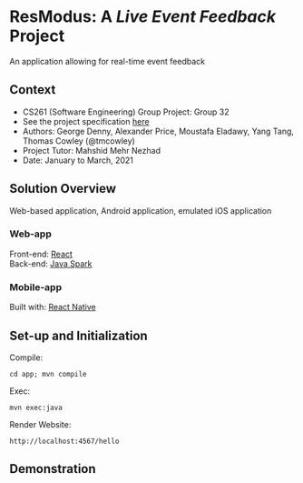 # ResModus: A *Live Event Feedback* Project
An application allowing for real-time event feedback

## Context
* CS261 (Software Engineering) Group Project: Group 32
* See the project specification [here](https://warwick.ac.uk/fac/sci/dcs/teaching/material/cs261/)
* Authors: George Denny, Alexander Price, Moustafa Eladawy, Yang Tang, Thomas Cowley (@tmcowley)
* Project Tutor: Mahshid Mehr Nezhad
* Date: January to March, 2021

## Solution Overview
Web-based application, Android application, emulated iOS application

### Web-app
Front-end: [React](https://reactjs.org/)<br>
Back-end: [Java Spark](https://sparkjava.com/)

### Mobile-app
Built with: [React Native](https://reactnative.dev/)

## Set-up and Initialization

Compile:
```
cd app; mvn compile 
```

Exec:
```
mvn exec:java 
```

Render Website: 
```
http://localhost:4567/hello
```

## Demonstration
